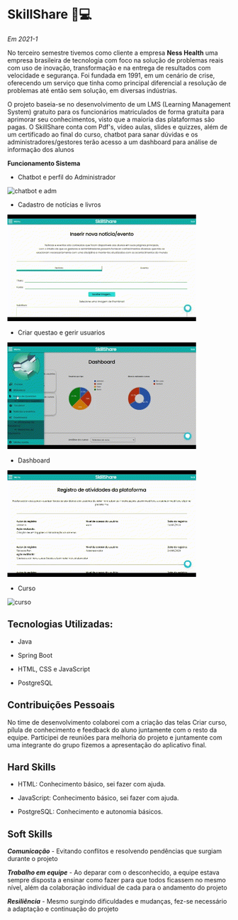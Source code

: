 # SkillShare :brain::computer: 

*Em 2021-1*

No terceiro semestre tivemos como cliente a empresa **Ness Health** uma empresa brasileira de tecnologia com foco na solução de problemas reais com uso de inovação, transformação e na entrega de resultados com velocidade e segurança. Foi fundada em 1991, em um cenário de crise, oferecendo um serviço que tinha como principal diferencial  a resolução de problemas até então sem solução, em diversas indústrias. 

O projeto baseia-se no desenvolvimento de um LMS (Learning Management System) gratuito para os funcionários matriculados de forma gratuita para aprimorar seu conhecimentos, visto que a maioria das plataformas são pagas. O SkillShare conta com Pdf's, vídeo aulas, slides e quizzes, além de um certificado ao final do curso, chatbot para sanar dúvidas e os administradores/gestores terão acesso a um dashboard para análise de informação dos alunos


**Funcionamento Sistema** 

* Chatbot e perfil do Administrador

![chatbot e adm](https://github.com/AnafGodoy/Portfolio-API/blob/main/gifs/bot%20e%20perfil%20adm.gif)


* Cadastro de notícias e livros

![noticias e livros](https://github.com/AnafGodoy/Portfolio-API/blob/main/gifs/cadastro%20noticias%20e%20livro.gif)


* Criar questao e gerir usuarios

![questao e usuarios](https://github.com/AnafGodoy/Portfolio-API/blob/main/gifs/criar%20questao%20e%20gerir%20usuarios.gif)


* Dashboard

![dashboard](https://github.com/AnafGodoy/Portfolio-API/blob/main/gifs/dashboard.gif)


* Curso

![curso](https://github.com/AnafGodoy/Portfolio-API/blob/main/gifs/realiza%C3%A7%C3%A3o%20curso.gif)



## **Tecnologias Utilizadas:**
* Java

* Spring Boot

* HTML, CSS e JavaScript

* PostgreSQL


## Contribuições Pessoais
No time de desenvolvimento colaborei com a criação das telas Criar curso, pílula de conhecimento e feedback do aluno juntamente com o resto da equipe. Participei de reuniões para melhoria do projeto e juntamente com uma integrante do grupo fizemos a apresentação do aplicativo final.


## Hard Skills
* HTML: Conhecimento básico, sei fazer com ajuda.

* JavaScript: Conhecimento básico, sei fazer com ajuda.

* PostgreSQL: Conhecimento e autonomia básicos.

## Soft Skills
***Comunicação*** - Evitando conflitos e resolvendo pendências que surgiam durante o projeto

***Trabalho em equipe*** - Ao deparar com o desconhecido, a equipe estava sempre disposta a ensinar como fazer para que todos ficassem no mesmo nível, além da colaboração individual de cada para o andamento do projeto

***Resiliência***  - Mesmo surgindo dificuldades e mudanças, fez-se necessário a adaptação e continuação do projeto





